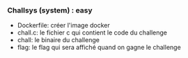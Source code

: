 ### Challsys (system) : easy
   * Dockerfile: créer l'image docker
   * chall.c: le fichier c qui contient le code du challenge
   * chall: le binaire du challenge
   * flag: le flag qui sera affiché quand on gagne le challenge
